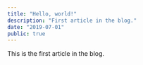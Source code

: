 ```yaml
---
title: "Hello, world!"
description: "First article in the blog."
date: "2019-07-01"
public: true
---
```


This is the first article in the blog.
